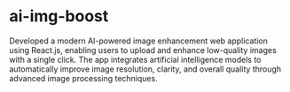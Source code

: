 # ai-img-boost
Developed a modern AI-powered image enhancement web application using React.js, enabling users to upload and enhance low-quality images with a single click. The app integrates artificial intelligence models to automatically improve image resolution, clarity, and overall quality through advanced image processing techniques.
